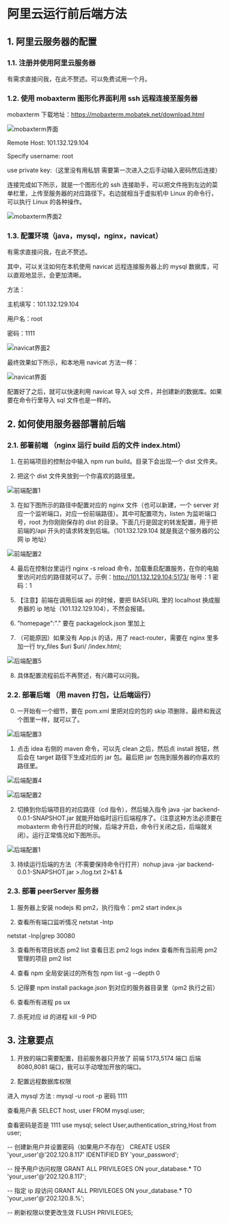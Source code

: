 # 阿里云运行前后端方法

## 1. 阿里云服务器的配置

### 1.1. 注册并使用阿里云服务器

有需求直接问我，在此不赘述。可以免费试用一个月。

### 1.2. 使用 mobaxterm 图形化界面利用 ssh 远程连接至服务器

mobaxterm 下载地址：https://mobaxterm.mobatek.net/download.html

![mobaxterm界面](./img/mobaxterm界面.png)

Remote Host: 101.132.129.104

Specify username: root

use private key:（这里没有用私钥 需要第一次进入之后手动输入密码然后连接）

连接完成如下所示，就是一个图形化的 ssh 连接助手，可以把文件拖到左边的菜单栏里，上传至服务器的对应路径下。右边就相当于虚拟机中 Linux 的命令行，可以执行 Linux 的各种操作。

![mobaxterm界面2](./img/mobaxterm界面2.png)

### 1.3. 配置环境（java，mysql，nginx，navicat）

有需求直接问我，在此不赘述。

其中，可以关注如何在本机使用 navicat 远程连接服务器上的 mysql 数据库，可以直观地显示，会更加清晰。

方法：

主机填写：101.132.129.104

用户名：root

密码：1111

![navicat界面2](./img/navicat界面2.png)

最终效果如下所示，和本地用 navicat 方法一样：

![navicat界面](./img/navicat界面.png)

配置好了之后，就可以快速利用 navicat 导入 sql 文件，并创建新的数据库。如果要在命令行里导入 sql 文件也是一样的。

## 2. 如何使用服务器部署前后端

### 2.1. 部署前端 （nginx 运行 build 后的文件 index.html）

1. 在前端项目的控制台中输入 npm run build。目录下会出现一个 dist 文件夹。

2. 把这个 dist 文件夹放到一个你喜欢的路径里。

![前端配置1](./img/前端配置1.png)

3. 在如下图所示的路径中配置对应的 nginx 文件（也可以新建，一个 server 对应一个监听端口，对应一份前端路径）。其中可配置项为，listen 为监听端口号，root 为你刚刚保存的 dist 的目录。下面几行是固定的转发配置，用于把前端的/api 开头的请求转发到后端。（101.132.129.104 就是我这个服务器的公网 ip 地址）

![前端配置2](./img/前端配置2.png)

4. 最后在控制台里运行 nginx -s reload 命令，加载重启配置服务，在你的电脑里访问对应的路径就可以了。示例：http://101.132.129.104:5173/ 账号：1 密码：1

5. 【注意】前端在调用后端 api 的时候，要把 BASEURL 里的 localhost 换成服务器的 ip 地址（101.132.129.104），不然会报错。

6. "homepage":"." 要在 packagelock.json 里加上

7. （可能原因）如果没有 App.js 的话，用了 react-router，需要在 nginx 里多加一行 try_files $uri $uri/ /index.html;

![后端配置5](./img/后端配置5.png)

8. 具体配置流程前后不再赘述，有兴趣可以问我。

### 2.2. 部署后端 （用 maven 打包，让后端运行）

0. 一开始有一个细节，要在 pom.xml 里把对应的包的 skip 项删除，最终和我这个图里一样，就可以了。

![后端配置3](./img/后端配置3.png)

1. 点击 idea 右侧的 maven 命令，可以先 clean 之后，然后点 install 按钮，然后会在 target 路径下生成对应的 jar 包。最后把 jar 包拖到服务器的你喜欢的路径里。

![后端配置4](./img/后端配置4.png)

![后端配置2](./img/后端配置2.png)

2. 切换到你后端项目的对应路径（cd 指令），然后输入指令 java -jar backend-0.0.1-SNAPSHOT.jar 就能开始临时运行后端程序了。（注意这种方法必须要在 mobaxterm 命令行开启的时候，后端才开启，命令行关闭之后，后端就关闭）。运行正常情况如下图所示。

![后端配置1](./img/后端配置1.png)

3. 持续运行后端的方法（不需要保持命令行打开）nohup java -jar backend-0.0.1-SNAPSHOT.jar >./log.txt 2>&1 &

### 2.3. 部署 peerServer 服务器

1. 服务器上安装 nodejs 和 pm2，执行指令：pm2 start index.js

2. 查看所有端口监听情况 netstat -lntp

netstat -lnp|grep 30080

3. 查看所有项目状态 pm2 list 查看日志 pm2 logs index 查看所有当前用 pm2 管理的项目 pm2 list

4. 查看 npm 全局安装过的所有包 npm list -g --depth 0

5. 记得要 npm install package.json 到对应的服务器目录里（pm2 执行之前）

6. 查看所有进程 ps ux

7. 杀死对应 id 的进程 kill -9 PID

## 3. 注意要点

1. 开放的端口需要配置，目前服务器只开放了 前端 5173,5174 端口 后端 8080,8081 端口，我可以手动增加开放的端口。

2. 配置远程数据库权限

进入 mysql 方法 : mysql -u root -p 密码 1111

查看用户表 SELECT host, user FROM mysql.user;

查看密码是否是 1111 use mysql; select User,authentication_string,Host from user;

-- 创建新用户并设置密码（如果用户不存在）
CREATE USER 'your_user'@'202.120.8.117' IDENTIFIED BY 'your_password';

-- 授予用户访问权限
GRANT ALL PRIVILEGES ON your_database.\* TO 'your_user'@'202.120.8.117';

-- 指定 ip 段访问
GRANT ALL PRIVILEGES ON your_database.\* TO 'your_user'@'202.120.8.%';

-- 刷新权限以使更改生效
FLUSH PRIVILEGES;
